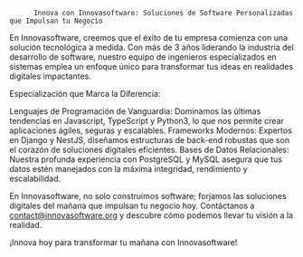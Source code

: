           Innova con Innovasoftware: Soluciones de Software Personalizadas que Impulsan tu Negocio

En Innovasoftware, creemos que el éxito de tu empresa comienza con una solución tecnológica a medida.
Con más de 3 años liderando la industria del desarrollo de software, nuestro equipo de ingenieros especializados en sistemas
emplea un enfoque único para transformar tus ideas en realidades digitales impactantes.

Especialización que Marca la Diferencia:

Lenguajes de Programación de Vanguardia: Dominamos las últimas tendencias en Javascript, TypeScript y Python3,
lo que nos permite crear aplicaciones ágiles, seguras y escalables.
Frameworks Modernos: Expertos en Django y NestJS, diseñamos estructuras de back-end robustas que son el corazón de soluciones digitales eficientes.
Bases de Datos Relacionales: Nuestra profunda experiencia con PostgreSQL y MySQL asegura que tus datos estén manejados con la máxima integridad,
rendimiento y escalabilidad.

En Innovasoftware, no solo construimos software; forjamos las soluciones digitales del mañana que impulsan tu negocio hoy.
Contáctanos a contact@innovasoftware.org y descubre cómo podemos llevar tu visión a la realidad.

¡Innova hoy para transformar tu mañana con Innovasoftware!
